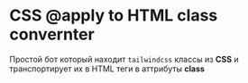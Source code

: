 # CSS @apply to HTML class convernter

Простой бот который находит `tailwindcss` классы из **CSS**  и транспортирует их в HTML теги в аттрибуты **class** 